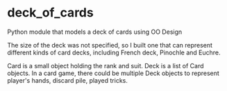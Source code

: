 deck_of_cards
=============

Python module that models a deck of cards using OO Design

The size of the deck was not specified, so I built one that can represent
different kinds of card decks, including French deck, Pinochle and Euchre.

Card is a small object holding the rank and suit.
Deck is a list of Card objects. In a card game, there could be multiple
 Deck objects to represent player's hands, discard pile, played tricks.


